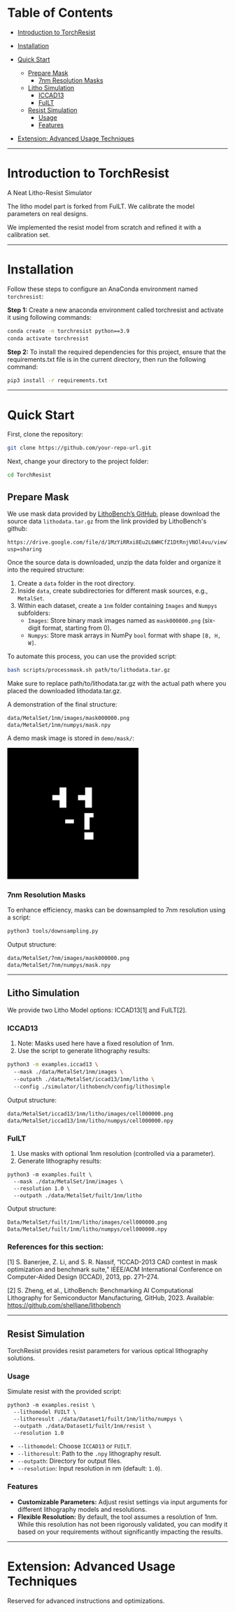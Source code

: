 # Table of Contents

- [Introduction to TorchResist](#introduction-to-torchresist)
- [Installation](#installation)
- [Quick Start](#quick-start)
  - [Prepare Mask](#prepare-mask)
    - [7nm Resolution Masks](#7nm-resolution-masks)
  - [Litho Simulation](#litho-simulation)
    - [ICCAD13](#iccad13)
    - [FuILT](#fuilt)
    <!-- - [Potential Third Option](#potential-third-option) -->
  - [Resist Simulation](#resist-simulation)
    - [Usage](#usage)
    - [Features](#features)

- [Extension: Advanced Usage Techniques](#extension-advanced-usage-techniques)

---

# Introduction to TorchResist
A Neat Litho-Resist Simulator

The litho model part is forked from FuILT. We calibrate the model parameters on real designs.

We implemented the resist model from scratch and refined it with a calibration set.

---

# Installation

Follow these steps to configure an AnaConda environment named `torchresist`:

**Step 1:** Create a new anaconda environment called torchresist and activate it using following commands:

```bash
conda create -n torchresist python==3.9
conda activate torchresist
```

**Step 2:** To install the required dependencies for this project, ensure that the requirements.txt file is in the current directory, then run the following command:

```bash
pip3 install -r requirements.txt
```

---

# Quick Start

First, clone the repository:

```bash
git clone https://github.com/your-repo-url.git
```

Next, change your directory to the project folder:

```bash
cd TorchResist
```

## Prepare Mask

We use mask data provided by [LithoBench’s GitHub](https://github.com/shelljane/lithobench), please download the source data `lithodata.tar.gz` from the link provided by LithoBench's github:

``` 
https://drive.google.com/file/d/1MzYiRRxi8Eu2L6WHCfZ1DtRnjVNOl4vu/view?usp=sharing
```

Once the source data is downloaded, unzip the data folder and organize it into the required structure:

1. Create a `data` folder in the root directory.
2. Inside `data`, create subdirectories for different mask sources, e.g., `MetalSet`.
3. Within each dataset, create a `1nm` folder containing `Images` and `Numpys` subfolders:
   - `Images`: Store binary mask images named as `mask000000.png` (six-digit format, starting from 0).
   - `Numpys`: Store mask arrays in NumPy `bool` format with shape `[B, H, W]`.

To automate this process, you can use the provided script:
```bash
bash scripts/processmask.sh path/to/lithodata.tar.gz
```
Make sure to replace path/to/lithodata.tar.gz with the actual path where you placed the downloaded lithodata.tar.gz.

A demonstration of the final structure:
```
data/MetalSet/1nm/images/mask000000.png
data/MetalSet/1nm/numpys/mask.npy
```

A demo mask image is stored in `demo/mask/`:

<img src="demo/mask/cell000000.png" alt="Cell Image" width="300"/>


### 7nm Resolution Masks

To enhance efficiency, masks can be downsampled to 7nm resolution using a script:

```bash
python3 tools/downsampling.py
```

Output structure:

```
data/MetalSet/7nm/images/mask000000.png
data/MetalSet/7nm/numpys/mask.npy
```

---

## Litho Simulation

We provide two Litho Model options: ICCAD13[1] and FuILT[2].

### ICCAD13

1. Note: Masks used here have a fixed resolution of 1nm.
2. Use the script to generate lithography results:

```bash
python3 -m examples.iccad13 \ 
  --mask ./data/MetalSet/1nm/images \ 
  --outpath ./data/MetalSet/iccad13/1nm/litho \ 
  --config ./simulator/lithobench/config/lithosimple

```

Output structure:

```
data/MetalSet/iccad13/1nm/litho/images/cell000000.png
data/MetalSet/iccad13/1nm/litho/numpys/cell000000.npy
```

### FuILT

1. Use masks with optional 1nm resolution (controlled via a parameter).
2. Generate lithography results:

```
python3 -m examples.fuilt \
  --mask ./data/MetalSet/1nm/images \
  --resolution 1.0 \
  --outpath ./data/MetalSet/fuilt/1nm/litho
```

Output structure:

```
Data/MetalSet/fuilt/1nm/litho/images/cell000000.png
Data/MetalSet/fuilt/1nm/litho/numpys/cell000000.npy
```

<!-- ### Potential Third Option

**Reserved for future updates.**

Demo results are stored in `demo/litho/ICCAD13/` and `demo/litho/FuILT/`. -->

### References for this section:

 [1] S. Banerjee, Z. Li, and S. R. Nassif, “ICCAD-2013 CAD contest in mask optimization and benchmark suite,” IEEE/ACM International Conference on Computer-Aided Design (ICCAD), 2013, pp. 271–274.
 
 [2] S. Zheng, et al., LithoBench: Benchmarking AI Computational Lithography for Semiconductor Manufacturing, GitHub, 2023. Available: https://github.com/shelljane/lithobench

---

## Resist Simulation

TorchResist provides resist parameters for various optical lithography solutions.

### Usage

Simulate resist with the provided script:

```
python3 -m examples.resist \
  --lithomodel FUILT \
  --lithoresult ./data/Dataset1/fuilt/1nm/litho/numpys \
  --outpath ./data/Dataset1/fuilt/1nm/resist \
  --resolution 1.0
```

- `--lithomodel`: Choose `ICCAD13` or `FUILT`.
- `--lithoresult`: Path to the `.npy` lithography result.
- `--outpath`: Directory for output files.
- `--resolution`: Input resolution in nm (default: `1.0`).

### Features

- **Customizable Parameters:** Adjust resist settings via input arguments for different lithography models and resolutions.
- **Flexible Resolution:** By default, the tool assumes a resolution of 1nm. While this resolution has not been rigorously validated, you can modify it based on your requirements without significantly impacting the results.



---


# Extension: Advanced Usage Techniques

Reserved for advanced instructions and optimizations.
